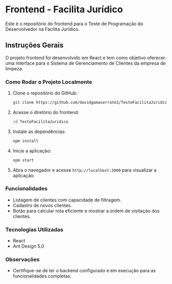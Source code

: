 # Frontend - Facilita Jurídico

Este é o repositório do frontend para o Teste de Programação do Desenvolvedor na Facilita Jurídico.

## Instruções Gerais

O projeto frontend foi desenvolvido em React e tem como objetivo oferecer uma interface para o Sistema de Gerenciamento de Clientes da empresa de limpeza.

### Como Rodar o Projeto Localmente

1. Clone o repositório do GitHub:
   ```bash
   git clone https://github.com/davidgamaserrate1/TesteFacilitaJuridico.git
   ```

2. Acesse o diretório do frontend:
   ```bash
   cd TesteFacilitaJuridico
   ```

3. Instale as dependências:
   ```bash
   npm install
   ```

4. Inicie a aplicação:
   ```bash
   npm start
   ```

5. Abra o navegador e acesse `http://localhost:3000` para visualizar a aplicação.

### Funcionalidades

- Listagem de clientes com capacidade de filtragem.
- Cadastro de novos clientes.
- Botão para calcular rota eficiente e mostrar a ordem de visitação dos clientes.

### Tecnologias Utilizadas

- React
- Ant Design 5.0

### Observações

- Certifique-se de ter o backend configurado e em execução para as funcionalidades completas.

 